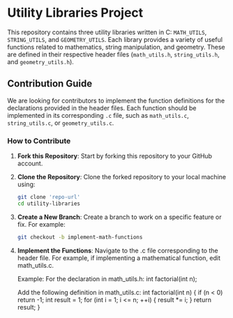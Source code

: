 # Utility Libraries Project

This repository contains three utility libraries written in C: `MATH_UTILS`, `STRING_UTILS`, and `GEOMETRY_UTILS`. Each library provides a variety of useful functions related to mathematics, string manipulation, and geometry. These are defined in their respective header files (`math_utils.h`, `string_utils.h`, and `geometry_utils.h`).

## Contribution Guide

We are looking for contributors to implement the function definitions for the declarations provided in the header files. Each function should be implemented in its corresponding `.c` file, such as `math_utils.c`, `string_utils.c`, or `geometry_utils.c`.

### How to Contribute

1. **Fork this Repository**: Start by forking this repository to your GitHub account.

2. **Clone the Repository**: Clone the forked repository to your local machine using:

   ```bash
   git clone 'repo-url'
   cd utility-libraries

   ```

3. **Create a New Branch**: Create a branch to work on a specific feature or fix. For example:

   ```bash
   git checkout -b implement-math-functions

   ```

4. **Implement the Functions**:
   Navigate to the .c file corresponding to the header file. For example, if implementing a mathematical function, edit math_utils.c.

   Example: For the declaration in math_utils.h:
   int factorial(int n);

   Add the following definition in math_utils.c:
   int factorial(int n) {
   if (n < 0) return -1;
   int result = 1;
   for (int i = 1; i <= n; ++i) {
   result \*= i;
   }
   return result;
   }
